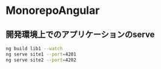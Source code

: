 # MonorepoAngular

## 開発環境上でのアプリケーションのserve

```bash
ng build lib1 --watch
ng serve site1 --port=4201
ng serve site2 --port=4202
```
